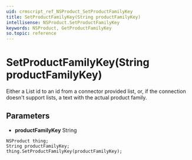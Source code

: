 ```yaml
---
uid: crmscript_ref_NSProduct_SetProductFamilyKey
title: SetProductFamilyKey(String productFamilyKey)
intellisense: NSProduct.SetProductFamilyKey
keywords: NSProduct, GetProductFamilyKey
so.topic: reference
---
```


# SetProductFamilyKey(String productFamilyKey)

Either a List id to an id from a connector provided list, or, if the connection doesn't support lists, a text with the actual product family.

## Parameters

* **productFamilyKey** String

```crmscript
NSProduct thing;
String productFamilyKey;
thing.SetProductFamilyKey(productFamilyKey);
```

